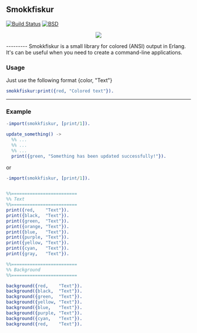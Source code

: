
Smokkfiskur
-----------
[![Build Status](https://travis-ci.org/lk-geimfari/smokkfiskur.svg?branch=master)](https://travis-ci.org/lk-geimfari/smokkfiskur)
[![BSD](https://img.shields.io/pypi/l/Django.svg?maxAge=2592000)](https://github.com/lk-geimfari/smokkfiskur/blob/master/LICENSE)

<p align="center">
  <img src="https://raw.githubusercontent.com/lk-geimfari/smokkfiskur/master/other/logo.png">
</p>
---------
Smokkfiskur is a small library for colored (ANSI) output in Erlang. It's can be useful when you need to create a command-line applications.


### Usage
Just use the following format {color, "Text"}
```erlang
smokkfiskur:print({red, "Colored text"}).
```
---------
### Example
```erlang
-import(smokkfiskur, [print/1]).

update_something() ->
  %% ...
  %% ...
  %% ...
  print({green, "Something has been updated successfully!"}).
```
or
```erlang
-import(smokkfiskur, [print/1]).


%%=========================
%% Text
%%=========================
print({red,    "Text"}).
print({black,  "Text"}).
print({green,  "Text"}).
print({orange, "Text"}).
print({blue,   "Text"}).
print({purple, "Text"}).
print({yellow, "Text"}).
print({cyan,   "Text"}).
print({gray,   "Text"}).

%%=========================
%% Background
%%=========================

background({red,    "Text"}).
background({black,  "Text"}).
background({green,  "Text"}).
background({yellow, "Text"}).
background({blue,   "Text"}).
background({purple, "Text"}).
background({cyan,   "Text"}).
background({red,    "Text"}).

```
